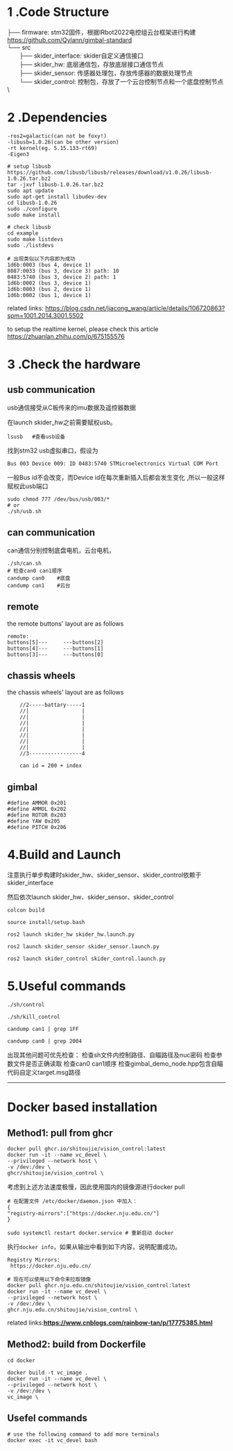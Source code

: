 

# 1 .Code Structure

├── firmware: stm32固件，根据IRbot2022电控组云台框架进行构建 https://github.com/Qylann/gimbal-standard  \
└── src \
&emsp;&emsp;├── skider_interface: skider自定义通信接口  \
&emsp;&emsp;├── skider_hw: 底层通信包，存放底层接口通信节点 \
&emsp;&emsp;├── skider_sensor: 传感器处理包，存放传感器的数据处理节点   \
&emsp;&emsp;└── skider_control: 控制包，存放了一个云台控制节点和一个底盘控制节点  \




# 2 .Dependencies
``` 
-ros2=galactic(can not be foxy!)
-libusb=1.0.26(can be other version)
-rt kernel(eg. 5.15.133-rt69)
-Eigen3
```



``` 
# setup libusb
https://github.com/libusb/libusb/releases/download/v1.0.26/libusb-1.0.26.tar.bz2 
tar -jxvf libusb-1.0.26.tar.bz2 
sudo apt update 
sudo apt-get install libudev-dev
cd libusb-1.0.26
sudo ./configure 
sudo make install

# check libusb
cd example
sudo make listdevs	
sudo ./listdevs

# 出现类似以下内容即为成功
1d6b:0003 (bus 4, device 1)
8087:0033 (bus 3, device 3) path: 10
0483:5740 (bus 3, device 2) path: 1
1d6b:0002 (bus 3, device 1)
1d6b:0003 (bus 2, device 1)
1d6b:0002 (bus 1, device 1)
```

related links: https://blog.csdn.net/jiacong_wang/article/details/106720863?spm=1001.2014.3001.5502



to setup the realtime kernel, please check this article https://zhuanlan.zhihu.com/p/675155576



# 3 .Check the hardware
## usb communication

usb通信接受从C板传来的imu数据及遥控器数据

在launch skider_hw之前需要赋权usb。 

```
lsusb	#查看usb设备
```
找到stm32 usb虚拟串口，假设为
```
Bus 003 Device 009: ID 0483:5740 STMicroelectronics Virtual COM Port
```
一般Bus id不会改变，而Device id在每次重新插入后都会发生变化 ,所以一般这样赋权此usb端口
```
sudo chmod 777 /dev/bus/usb/003/*
# or 
./sh/usb.sh
```


## can communication

can通信分别控制底盘电机，云台电机，

``` 
./sh/can.sh
# 检查can0 can1顺序
candump can0	#底盘
candump can1	#云台
```

## remote

the remote buttons' layout are as follows

``` 
remote:
buttons[5]---     ---buttons[2]
buttons[4]---     ---buttons[1]
buttons[3]---     ---buttons[0]
```

## chassis wheels

the chassis wheels' layout are as follows

``` 
    //2-----battary-----1
    //|                 |
    //|                 |
    //|                 |
    //|                 |
    //|                 |
    //|                 |
    //|                 |
    //3-----------------4
    
	can id = 200 + index
```

## gimbal

``` 
#define AMMOR 0x201
#define AMMOL 0x202
#define ROTOR 0x203
#define YAW 0x205 
#define PITCH 0x206
```



# 4.Build and Launch

注意执行单步构建时skider_hw、skider_sensor、skider_control依赖于skider_interface

然后依次launch skider_hw、skider_sensor、skider_control

``` 
colcon build

source install/setup.bash

ros2 launch skider_hw skider_hw.launch.py

ros2 launch skider_sensor skider_sensor.launch.py

ros2 launch skider_control skider_control.launch.py
```



# 5.Useful commands

``` 
./sh/control

./sh/kill_control

candump can1 | grep 1FF

candump can0 | grep 2004
```







出现其他问题可优先检查：
检查sh文件内控制路径、自瞄路径及nuc密码
检查参数文件是否正确读取
检查can0 can1顺序
检查gimbal_demo_node.hpp包含自瞄代码自定义target.msg路径



----------------------------------------------------------------------------------------------------------------------------------



# Docker based installation

## Method1: pull from ghcr



``` 
docker pull ghcr.io/shitoujie/vision_control:latest
docker run -it --name vc_devel \
--privileged --network host \
-v /dev:/dev \
ghcr/shitoujie/vision_control \
```

考虑到上述方法速度极慢，因此使用国内的镜像源进行docker pull

``` 
# 在配置文件 /etc/docker/daemon.json 中加入：
{
"registry-mirrors":["https://docker.nju.edu.cn/"]
}

```

``` 
sudo systemctl restart docker.service # 重新启动 docker

```

执行`docker info`，如果从输出中看到如下内容，说明配置成功。

``` 
Registry Mirrors:
 https://docker.nju.edu.cn/
```

``` 
# 现在可以使用以下命令来拉取镜像
docker pull ghcr.nju.edu.cn/shitoujie/vision_control:latest
docker run -it --name vc_devel \
--privileged --network host \
-v /dev:/dev \
ghcr.nju.edu.cn/shitoujie/vision_control \
```



related links:**https://www.cnblogs.com/rainbow-tan/p/17775385.html**



## Method2: build from Dockerfile

``` 
cd docker

docker build -t vc_image .
docker run -it --name vc_devel \
--privileged --network host \
-v /dev:/dev \
vc_image \
```



## Usefel commands

``` 
# use the following command to add more terminals
docker exec -it vc_devel bash
```



